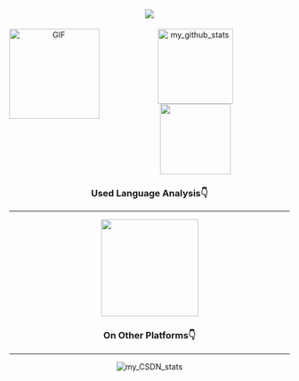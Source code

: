 <h1 align="center"><img src="https://readme-typing-svg.herokuapp.com/?lines=print(%22Hello%2CWorld!%22);Hello%2Ctechnology!&center=true&size=27"></h1>

<!---README exegesis
JC1Joker/JC1Joker is a ✨ special ✨ repository because its `README.md` (this file) appears on your GitHub profile.
You can click the Preview link to take a look at your changes.
--->
<div align=center>
  <img align=left alt="GIF" src="https://github.com/Minori-ty/Minori-ty/raw/main/images/code.gif" height="162px" style=" display:" data-target="animated-image.originalImage">
  <div><img align=center height="135px"  alt="my_github_stats" src="https://github-readme-streak-stats.herokuapp.com/?user=JC1Joker"></div>
  <div><img height="127px" src="https://github-readme-stats.vercel.app/api?username=JC1Joker&hide_title=true&hide_border=true&show_icons=trueline_height=21&text_color=fff&icon_color=fff&bg_color=0,00008B,0000FF,00008B&theme=white" /> </div>
  <h3>Used Language Analysis👇</h3>
   <hr/>
   <div><img height="175px" src="https://github-readme-stats.vercel.app/api/top-langs/?username=JC1Joker&hide_title=true&hide_border=true&layout=compact&langs_count=6&text_color=fff&icon_color=fff&bg_color=000080&theme=graywhite" />
   <h3>On Other Platforms👇</h3>
      <hr/>
    <div><img src="https://stats.justsong.cn/api/csdn?id=weixin_53407594&theme=tokyonight" alt="my_CSDN_stats"/></div>
   </div>
</div>
